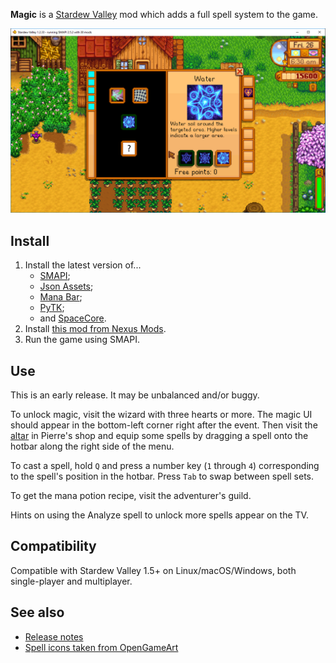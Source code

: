 ﻿**Magic** is a [Stardew Valley](http://stardewvalley.net/) mod which adds a full spell system to
the game.

![](screenshot-menu.png)

## Install
1. Install the latest version of...
   * [SMAPI](https://smapi.io);
   * [Json Assets](https://www.nexusmods.com/stardewvalley/mods/1720);
   * [Mana Bar](https://www.nexusmods.com/stardewvalley/mods/7831);
   * [PyTK](https://www.nexusmods.com/stardewvalley/mods/1726);
   * and [SpaceCore](https://www.nexusmods.com/stardewvalley/mods/1348).
2. Install [this mod from Nexus Mods](http://www.nexusmods.com/stardewvalley/mods/2007).
3. Run the game using SMAPI.

## Use
This is an early release. It may be unbalanced and/or buggy.

To unlock magic, visit the wizard with three hearts or more. The magic UI should appear in the
bottom-left corner right after the event. Then visit the [altar](screenshot-altar.png) in Pierre's
shop and equip some spells by dragging a spell onto the hotbar along the right side of the menu.

To cast a spell, hold `Q` and press a number key (`1` through `4`) corresponding to the spell's
position in the hotbar. Press `Tab` to swap between spell sets.

To get the mana potion recipe, visit the adventurer's guild.

Hints on using the Analyze spell to unlock more spells appear on the TV.

## Compatibility
Compatible with Stardew Valley 1.5+ on Linux/macOS/Windows, both single-player and multiplayer.

## See also
* [Release notes](release-notes.md)
* [Spell icons taken from OpenGameArt](https://opengameart.org/content/painterly-spell-icons-part-1)
